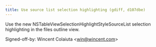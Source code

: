```yaml
---
title: Use source list selection highlighting (gdiff, d107dbe)
---
```


Use the new NSTableViewSelectionHighlightStyleSourceList selection highlighting in the files outline view.

Signed-off-by: Wincent Colaiuta &lt;win@wincent.com&gt;
